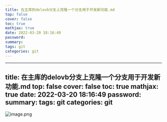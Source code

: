 ```yaml
---
title: 在主库的delovb分支上克隆一个分支用于开发新功能.md
top: false
cover: false
toc: true
mathjax: true
date: 2022-03-20 18:16:49
password:
summary:
tags: git
categories: git
---
```

---
title: 在主库的delovb分支上克隆一个分支用于开发新功能.md
top: false
cover: false
toc: true
mathjax: true
date: 2022-03-20 18:16:49
password:
summary:
tags: git
categories: git
---
![image.png](https://upload-images.jianshu.io/upload_images/13965490-722aa632c696eb9d.png?imageMogr2/auto-orient/strip%7CimageView2/2/w/1240)

